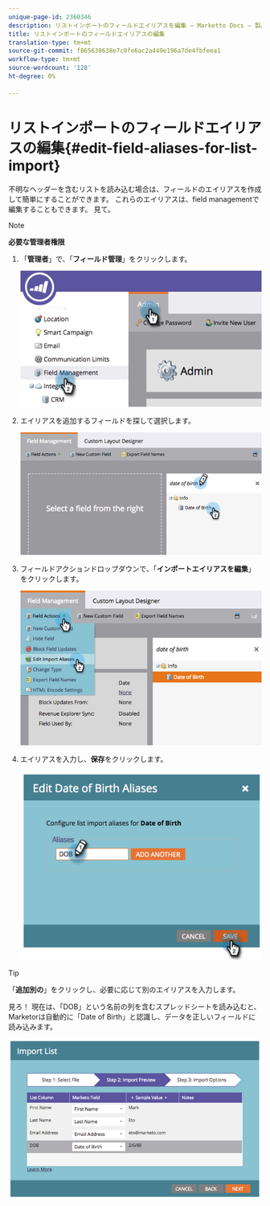 ```yaml
---
unique-page-id: 2360346
description: リストインポートのフィールドエイリアスを編集 — Marketto Docs — 製品ドキュメント
title: リストインポートのフィールドエイリアスの編集
translation-type: tm+mt
source-git-commit: f865630638e7c0fe6ac2a449e196a7de4fbfeea1
workflow-type: tm+mt
source-wordcount: '128'
ht-degree: 0%

---
```



# リストインポートのフィールドエイリアスの編集{#edit-field-aliases-for-list-import}

不明なヘッダーを含むリストを読み込む場合は、フィールドのエイリアスを作成して簡単にすることができます。 これらのエイリアスは、field managementで編集することもできます。 見て。

>[!NOTE]
>
>**必要な管理者権限**

1. 「**管理者**」で、「**フィールド管理**」をクリックします。

   ![](assets/image2014-9-19-9-3a56-3a22.png)

1. エイリアスを追加するフィールドを探して選択します。

   ![](assets/fieldmanagement-findfield.png)

1. フィールドアクションドロップダウンで、「**インポートエイリアスを編集**」をクリックします。

   ![](assets/fieldmanageemnt-editimport.png)

1. エイリアスを入力し、**保存**&#x200B;をクリックします。

   ![](assets/image2014-9-19-9-3a57-3a1.png)

>[!TIP]
>
>「**追加別の**」をクリックし、必要に応じて別のエイリアスを入力します。

見ろ！ 現在は、「DOB」という名前の列を含むスプレッドシートを読み込むと、Marketorは自動的に「Date of Birth」と認識し、データを正しいフィールドに読み込みます。

![](assets/image2014-9-19-9-3a57-3a20.png)
